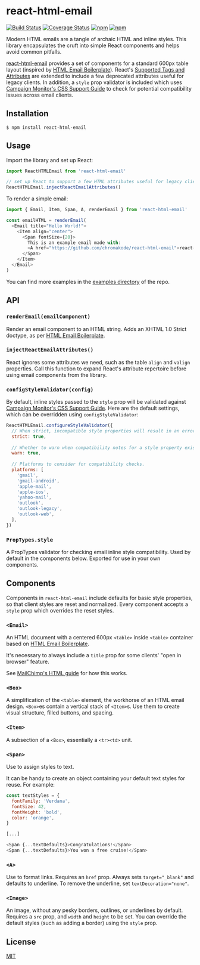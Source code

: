 # react-html-email

[![Build Status](https://img.shields.io/travis/chromakode/react-html-email/master.svg?style=flat-square)](https://travis-ci.org/chromakode/react-html-email)
[![Coverage Status](https://img.shields.io/coveralls/chromakode/react-html-email/master.svg?style=flat-square)](https://coveralls.io/github/chromakode/react-html-email?branch=master)
[![npm](https://img.shields.io/npm/v/react-html-email.svg)](https://www.npmjs.com/package/react-html-email)
[![npm](https://img.shields.io/npm/l/react-html-email.svg)](https://github.com/chromakode/react-html-email/blob/master/LICENSE)

Modern HTML emails are a tangle of archaic HTML and inline styles. This library encapsulates the cruft into simple React components and helps avoid common pitfalls.

[react-html-email](https://github.com/chromakode/react-html-email) provides a set of components for a standard 600px table layout (inspired by [HTML Email Boilerplate](https://github.com/seanpowell/Email-Boilerplate)). React's [Supported Tags and Attributes](http://facebook.github.io/react/docs/tags-and-attributes.html) are extended to include a few deprecated attributes useful for legacy clients. In addition, a `style` prop validator is included which uses [Campaign Monitor's CSS Support Guide](https://www.campaignmonitor.com/css/) to check for potential compatibility issues across email clients.

## Installation

    $ npm install react-html-email

## Usage

Import the library and set up React:

```js
import ReactHTMLEmail from 'react-html-email'

// set up React to support a few HTML attributes useful for legacy clients
ReactHTMLEmail.injectReactEmailAttributes()
```

To render a simple email:

```js
import { Email, Item, Span, A, renderEmail } from 'react-html-email'

const emailHTML = renderEmail(
  <Email title="Hello World!">
    <Item align="center">
      <Span fontSize={20}>
        This is an example email made with:
        <A href="https://github.com/chromakode/react-html-email">react-html-email</A>.
      </Span>
    </Item>
  </Email>
)
```

You can find more examples in the [examples directory](https://github.com/chromakode/react-html-email/tree/master/examples) of the repo.


## API

### `renderEmail(emailComponent)`

Render an email component to an HTML string. Adds an XHTML 1.0 Strict doctype, as per [HTML Email Boilerplate](https://github.com/seanpowell/Email-Boilerplate).

### `injectReactEmailAttributes()`

React ignores some attributes we need, such as the table `align` and `valign` properties. Call this function to expand React's attribute repertoire before using email components from the library.

### `configStyleValidator(config)`

By default, inline styles passed to the `style` prop will be validated against [Campaign Monitor's CSS Support Guide](https://www.campaignmonitor.com/css/). Here are the default settings, which can be overridden using `configStyleValidator`:

```js
ReactHTMLEmail.configureStyleValidator({
  // When strict, incompatible style properties will result in an error.
  strict: true,
  
  // Whether to warn when compatibility notes for a style property exist.
  warn: true,
  
  // Platforms to consider for compatibility checks.
  platforms: [
    'gmail',
    'gmail-android',
    'apple-mail',
    'apple-ios',
    'yahoo-mail',
    'outlook',
    'outlook-legacy',
    'outlook-web',
  ],
})
```

### `PropTypes.style`

A PropTypes validator for checking email inline style compatibility. Used by default in the components below. Exported for use in your own components.

## Components

Components in `react-html-email` include defaults for basic style properties, so that client styles are reset and normalized. Every component accepts a `style` prop which overrides the reset styles.

### `<Email>`

An HTML document with a centered 600px `<table>` inside `<table>` container based on [HTML Email Boilerplate](https://github.com/seanpowell/Email-Boilerplate).

It's necessary to always include a `title` prop for some clients' "open in browser" feature.

See [MailChimp's HTML guide](http://templates.mailchimp.com/development/html/) for how this works.

### `<Box>`

A simplification of the `<table>` element, the workhorse of an HTML email design. `<Box>`es contain a vertical stack of `<Item>`s. Use them to create visual structure, filled buttons, and spacing.

### `<Item>`

A subsection of a `<Box>`, essentially a `<tr><td>` unit.

### `<Span>`

Use to assign styles to text.

It can be handy to create an object containing your default text styles for reuse. For example:

```js
const textStyles = {
  fontFamily: 'Verdana',
  fontSize: 42,
  fontWeight: 'bold',
  color: 'orange',
}

[...]

<Span {...textDefaults}>Congratulations!</Span>
<Span {...textDefaults}>You won a free cruise!</Span>
```

### `<A>`

Use to format links. Requires an `href` prop. Always sets `target="_blank"` and defaults to underline. To remove the underline, set `textDecoration="none"`.

### `<Image>`

An image, without any pesky borders, outlines, or underlines by default. Requires a `src` prop, and `width` and `height` to be set. You can override the default styles (such as adding a border) using the `style` prop.

## License

[MIT](https://github.com/chromakode/react-html-email/blob/master/LICENSE)
